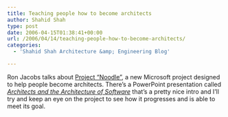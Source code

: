 ```yaml
---
title: Teaching people how to become architects
author: Shahid Shah
type: post
date: 2006-04-15T01:38:41+00:00
url: /2006/04/14/teaching-people-how-to-become-architects/
categories:
  - 'Shahid Shah Architecture &amp; Engineering Blog'

---
```

Ron Jacobs talks about [Project &#8220;Noodle&#8221;][1], a new Microsoft project designed to help people become architects. There&#8217;s a PowerPoint presentation called [_Architects and the Architecture of Software_][2] that&#8217;s a pretty nice intro and I&#8217;ll try and keep an eye on the project to see how it progresses and is able to meet its goal.

 [1]: http://www.ronjacobs.com/Noodle/default.htm
 [2]: http://www.ronjacobs.com/Slides/Module1-ArchitectsAndTheArchitectureOfSoftware.ppt